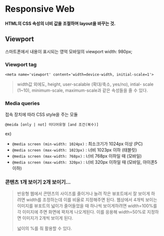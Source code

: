 #  Responsive Web
####  HTML의 CSS 속성의 너비 값을 조절하며 layout을 바꾸는 것.

##  Viewport
스마트폰에서 내용이 표시되는 영억
모바일의 viewport width: 980px;

###  Viewport tag
`<meta name='viewport' content='width=device-width, initial-scale=1'>`

>width값 외에도, height, user-scalable (확대/축소, yes/no), intial- scale (1~10), minimum-scale, maximum-scale과 같은 속성들을 줄 수 있다. 

###  Media queries
접속 장치에 따라 CSS style을 주는 모듈

`@meida [only | not] 미디어유형 [and 조건(복수)]`

ex)

- `@media screen (min-width: 1024px)` : 최소크기가 1024px 이상 (PC)
- `@media screen (max-width: 1023px)` : 너비 1023px 이하 (태블릿)
- `@media screen (max-width: 768px)` : 너비 768px 이하일 때 (모바일)
- `@media screen (max-width: 320px)` : 너비 320px 이하일 때 (모바일, 아이폰5이하)

###  콘텐츠 1개 보이기 2개 보이기...

>반응형 웹에서 콘텐츠의 사이즈를 줄이거나 늘려 작은 뷰포트에서 잘 보이게 하려면 width를 조정하는데 이를 비율로 지정해주면 된다. 
>웹상에서 4개씩 보이는 이미지를 뷰포트의 넓이가 줄어들었을 때 하나씩 보이게하려면 width=100%를 각 이미지에 주면 화면에 꽉차게 나오게된다. 
>이를 응용해 width=50%로 지정하면 이미지가 2개씩 보이게 된다. 
>
>넓이의 %를 줘 활용할 수 있다.